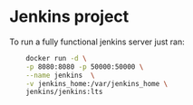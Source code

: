 # Jenkins project
To run a fully functional jenkins server just ran:
```bash
    docker run -d \
    -p 8080:8080 -p 50000:50000 \
    --name jenkins  \
    -v jenkins_home:/var/jenkins_home \
    jenkins/jenkins:lts
```
